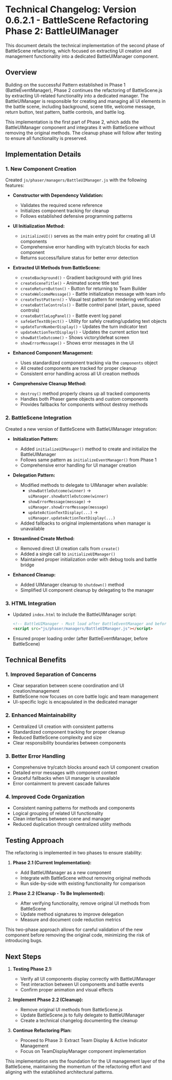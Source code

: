 # Technical Changelog: Version 0.6.2.1 - BattleScene Refactoring Phase 2: BattleUIManager

This document details the technical implementation of the second phase of BattleScene refactoring, which focused on extracting UI creation and management functionality into a dedicated BattleUIManager component.

## Overview

Building on the successful Pattern established in Phase 1 (BattleEventManager), Phase 2 continues the refactoring of BattleScene.js by extracting UI-related functionality into a dedicated manager. The BattleUIManager is responsible for creating and managing all UI elements in the battle scene, including background, scene title, welcome message, return button, test pattern, battle controls, and battle log.

This implementation is the first part of Phase 2, which adds the BattleUIManager component and integrates it with BattleScene without removing the original methods. The cleanup phase will follow after testing to ensure all functionality is preserved.

## Implementation Details

### 1. New Component Creation

Created `js/phaser/managers/BattleUIManager.js` with the following features:

- **Constructor with Dependency Validation:**
  - Validates the required scene reference
  - Initializes component tracking for cleanup
  - Follows established defensive programming patterns

- **UI Initialization Method:**
  - `initializeUI()` serves as the main entry point for creating all UI components
  - Comprehensive error handling with try/catch blocks for each component
  - Returns success/failure status for better error detection

- **Extracted UI Methods from BattleScene:**
  - `createBackground()` - Gradient background with grid lines
  - `createSceneTitle()` - Animated scene title text
  - `createReturnButton()` - Button for returning to Team Builder
  - `createWelcomeMessage()` - Battle initialization message with team info
  - `createTestPattern()` - Visual test pattern for rendering verification
  - `createBattleControls()` - Battle control panel (start, pause, speed controls)
  - `createBattleLogPanel()` - Battle event log panel
  - `safeGetTextObject()` - Utility for safely creating/updating text objects
  - `updateTurnNumberDisplay()` - Updates the turn indicator text
  - `updateActionTextDisplay()` - Updates the current action text
  - `showBattleOutcome()` - Shows victory/defeat screen
  - `showErrorMessage()` - Shows error messages in the UI

- **Enhanced Component Management:**
  - Uses standardized component tracking via the `components` object
  - All created components are tracked for proper cleanup
  - Consistent error handling across all UI creation methods

- **Comprehensive Cleanup Method:**
  - `destroy()` method properly cleans up all tracked components
  - Handles both Phaser game objects and custom components
  - Provides fallbacks for components without destroy methods

### 2. BattleScene Integration

Created a new version of BattleScene with BattleUIManager integration:

- **Initialization Pattern:**
  - Added `initializeUIManager()` method to create and initialize the BattleUIManager
  - Follows same pattern as `initializeEventManager()` from Phase 1
  - Comprehensive error handling for UI manager creation

- **Delegation Pattern:**
  - Modified methods to delegate to UIManager when available:
    - `showBattleOutcome(winner)` → `uiManager.showBattleOutcome(winner)`
    - `showErrorMessage(message)` → `uiManager.showErrorMessage(message)`
    - `updateActionTextDisplay(...)` → `uiManager.updateActionTextDisplay(...)`
  - Added fallbacks to original implementations when manager is unavailable

- **Streamlined Create Method:**
  - Removed direct UI creation calls from `create()`
  - Added a single call to `initializeUIManager()`
  - Maintained proper initialization order with debug tools and battle bridge

- **Enhanced Cleanup:**
  - Added UIManager cleanup to `shutdown()` method
  - Simplified UI component cleanup by delegating to the manager

### 3. HTML Integration

- Updated `index.html` to include the BattleUIManager script:
  ```html
  <!-- BattleUIManager - Must load after BattleEventManager and before BattleScene -->
  <script src="js/phaser/managers/BattleUIManager.js"></script>
  ```
- Ensured proper loading order (after BattleEventManager, before BattleScene)

## Technical Benefits

### 1. Improved Separation of Concerns

- Clear separation between scene coordination and UI creation/management
- BattleScene now focuses on core battle logic and team management
- UI-specific logic is encapsulated in the dedicated manager

### 2. Enhanced Maintainability

- Centralized UI creation with consistent patterns
- Standardized component tracking for proper cleanup
- Reduced BattleScene complexity and size
- Clear responsibility boundaries between components

### 3. Better Error Handling

- Comprehensive try/catch blocks around each UI component creation
- Detailed error messages with component context
- Graceful fallbacks when UI manager is unavailable
- Error containment to prevent cascade failures

### 4. Improved Code Organization

- Consistent naming patterns for methods and components
- Logical grouping of related UI functionality
- Clean interfaces between scene and manager
- Reduced duplication through centralized utility methods

## Testing Approach

The refactoring is implemented in two phases to ensure stability:

1. **Phase 2.1 (Current Implementation):**
   - Add BattleUIManager as a new component
   - Integrate with BattleScene without removing original methods
   - Run side-by-side with existing functionality for comparison

2. **Phase 2.2 (Cleanup - To Be Implemented):**
   - After verifying functionality, remove original UI methods from BattleScene
   - Update method signatures to improve delegation
   - Measure and document code reduction metrics

This two-phase approach allows for careful validation of the new component before removing the original code, minimizing the risk of introducing bugs.

## Next Steps

1. **Testing Phase 2.1:**
   - Verify all UI components display correctly with BattleUIManager
   - Test interaction between UI components and battle events
   - Confirm proper animation and visual effects

2. **Implement Phase 2.2 (Cleanup):**
   - Remove original UI methods from BattleScene.js
   - Update BattleScene.js to fully delegate to BattleUIManager
   - Create a technical changelog documenting the cleanup

3. **Continue Refactoring Plan:**
   - Proceed to Phase 3: Extract Team Display & Active Indicator Management
   - Focus on TeamDisplayManager component implementation

This implementation sets the foundation for the UI management layer of the BattleScene, maintaining the momentum of the refactoring effort and aligning with the established architectural patterns.